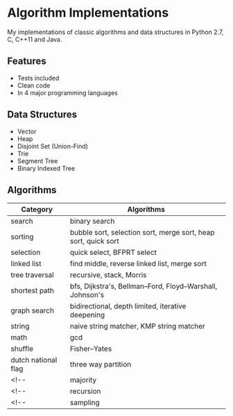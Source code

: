 # Algorithm Implementations
My implementations of classic algorithms and data structures in Python 2.7, C, C++11 and Java. 

## Features
* Tests included
* Clean code
* In 4 major programming languages

## Data Structures
* Vector
* Heap
* Disjoint Set (Union-Find)
* Trie
* Segment Tree
* Binary Indexed Tree

## Algorithms
| Category            | Algorithms                                        |
| ----------          | ------------                                      |
| search              | binary search                                     |
| sorting   | bubble sort, selection sort, merge sort, heap sort, quick sort |
| selection           | quick select, BFPRT select                        |
| linked list         | find middle, reverse linked list, merge sort      |
| tree traversal      | recursive, stack, Morris                          |
| shortest path       | bfs, Dijkstra's, Bellman–Ford, Floyd–Warshall, Johnson's |
| graph search        | bidirectional, depth limited, iterative deepening |
| string              | naive string matcher, KMP string matcher          |
| math                | gcd                                               |
| shuffle             | Fisher–Yates                                      |
| dutch national flag | three way partition                               |
<!--| majority            | majority vote                                     |-->
<!--| recursion           | permutations, subsets                             |-->
<!--| sampling            | selection-rejection, reservoir sampling           |-->
